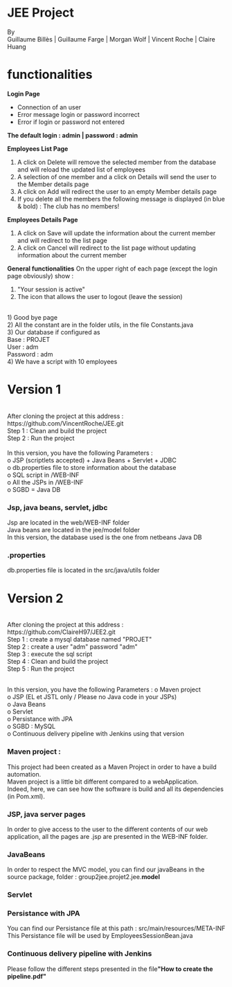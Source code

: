 # JEE Project
By <br>
Guillaume Billès | Guillaume Farge | Morgan Wolf | Vincent Roche | Claire Huang<br>

<h1>functionalities</h1>

<b>Login Page</b><br>
- Connection of an user <br>
- Error message login or password incorrect <br>
- Error if login or password not entered <br>

<b>The default login : admin | password : admin</b>

<b>Employees List Page</b><br>
1) A click on Delete will remove the selected member from the database and will reload the updated list of employees<br>
2) A selection of one member and a click on Details will send the user to the Member details page<br>
3) A click on Add will redirect the user to an empty Member details  page<br>
4) If you delete all the members the following message is displayed (in blue & bold) : The club has no members!<br> 

<b>Employees Details Page</b><br>
1) A click on Save will update the information about the current member and will redirect to the list page<br>
2) A click on Cancel will redirect to the list page without updating information about the current member<br>

<b>General functionalities</b>
On the upper right of each page (except the login page obviously) show : <br>
1) "Your session is active" <br>
2) The icon that allows the user to logout (leave the session)<br>
<br>
1) Good bye page<br>
2) All the constant are in the folder utils, in the file Constants.java<br>
3) Our database if configured as <br>
Base : PROJET<br>
User : adm<br>
Password : adm<br>
4) We have a script with 10 employees<br>

<h1>Version 1</h1>

<br>
After cloning the project at this address : <br>
https://github.com/VincentRoche/JEE.git<br>
Step 1 : Clean and build the project<br>
Step 2 : Run the project
<br><br>
In this version, you have the following Parameters : <br>
o JSP (scriptlets accepted) + Java Beans + Servlet + JDBC<br>
o db.properties file to store information about the database <br>
o SQL script in /WEB-INF<br>
o All the JSPs in /WEB-INF <br>
o SGBD = Java DB<br>

<h3>Jsp, java beans, servlet, jdbc</h3>
Jsp are located in the web/WEB-INF folder<br>
Java beans are located in the jee/model folder<br>
In this version, the database used is the one from netbeans Java DB
<h3>.properties</h3>
db.properties file is located in the src/java/utils folder<br>


<h1>Version 2</h1>

<br>
After cloning the project at this address : <br>
https://github.com/ClaireH97/JEE2.git<br>
Step 1 : create a mysql database named "PROJET"<br>
Step 2 : create a user "adm" password "adm" <br>
Step 3 : execute the sql script<br>
Step 4 : Clean and build the project<br>
Step 5 : Run the project<br><br>

In this version, you have the following Parameters : 
o Maven project <br>
o JSP  (EL et JSTL only / Please no Java code in your JSPs)<br>
o Java Beans <br>
o Servlet <br>
o Persistance with JPA<br>
o SGBD : MySQL <br>
o Continuous delivery pipeline with Jenkins using that version<br>

<h3>Maven project :</h3>
This project had been created as a Maven Project in order to have a build automation.<br>
Maven project is a little bit different compared to a webApplication.<br>
Indeed, here, we can see how the software is build and all its dependencies (in Pom.xml).<br>

<h3>JSP, java server pages</h3>
In order to give access to the user to the different contents of our web application, all the pages are .jsp are presented in the WEB-INF folder.

<h3>JavaBeans</h3>
In order to respect the MVC model, you can find our javaBeans in the source package, folder : group2jee.projet2.jee.<b>model</b>

<h3>Servlet</h3>

<h3>Persistance with JPA </h3>
You can find our Persistance file at this path : src/main/resources/META-INF<br>
This Persistance file will be used by EmployeesSessionBean.java<br>

<h3>Continuous delivery pipeline with Jenkins</h3>
Please follow the different steps presented in the file<b>"How to create the pipeline.pdf"</b>
